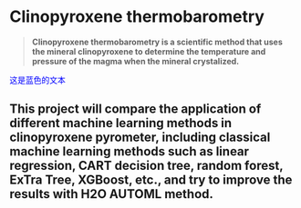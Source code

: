 # Clinopyroxene thermobarometry
> **Clinopyroxene thermobarometry is a scientific method that uses the mineral clinopyroxene to determine the temperature and pressure of the magma when the mineral crystalized.** 

<span style="color: blue;">这是蓝色的文本</span>
## This project will compare the application of different machine learning methods in clinopyroxene pyrometer, including classical machine learning methods such as linear regression, CART decision tree, random forest, ExTra Tree, XGBoost, etc., and try to improve the results with H2O AUTOML method.
